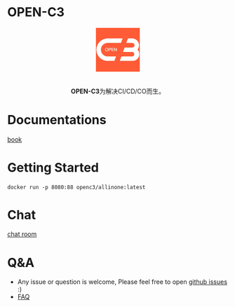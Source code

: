 # OPEN-C3

<div align="center">
  <img width="100" style="max-width:100%" src="./c3-front/src/assets/images/open-c3-logo.jpeg" title="open-c3">
  <br><br>
  <p><b>OPEN-C3</b>为解决CI/CD/CO而生。</p>	
</div>

# Documentations

[book](https://open-c3.github.io)

# Getting Started

```
docker run -p 8080:88 openc3/allinone:latest
```

# Chat

[chat room](https://webchat.freenode.net/?channels=#open-c3)

# Q&A

- Any issue or question is welcome, Please feel free to open [github issues](https://github.com/open-c3/open-c3/issues) :)
- [FAQ](https://open-c3.github.io/FAQ/)

